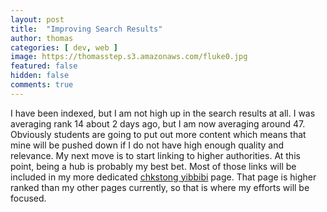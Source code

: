 ```yaml
---
layout: post
title:  "Improving Search Results"
author: thomas
categories: [ dev, web ]
image: https://thomasstep.s3.amazonaws.com/fluke0.jpg
featured: false
hidden: false
comments: true
---
```

I have been indexed, but I am not high up in the search results at all. I was averaging rank 14 about 2 days ago, but I am now averaging around 47. Obviously students are going to put out more content which means that mine will be pushed down if I do not have high enough quality and relevance. My next move is to start linking to higher authorities. At this point, being a hub is probably my best bet. Most of those links will be included in my more dedicated [chkstong yibbibi](http://www.thomasstep.me/chkstongyibbibi.html) page. That page is higher ranked than my other pages currently, so that is where my efforts will be focused.
